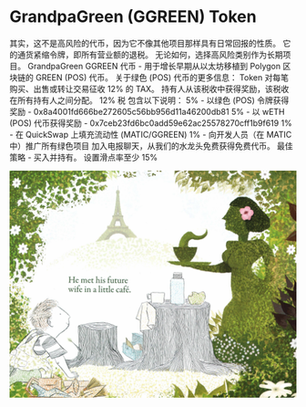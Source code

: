 # GrandpaGreen (GGREEN) Token

其实，这不是高风险的代币，因为它不像其他项目那样具有日常回报的性质。 它的通货紧缩令牌，即所有营业额的退税。 无论如何，选择高风险类别作为长期项目。
GrandpaGreen GGREEN 代币 - 用于增长早期从以太坊移植到 Polygon 区块链的 GREEN (POS) 代币。
关于绿色 (POS) 代币的更多信息：
Token 对每笔购买、出售或转让交易征收 12% 的 TAX。 持有人从该税收中获得奖励，该税收在所有持有人之间分配。
12% 税 包含以下说明：
5% - 以绿色 (POS) 令牌获得奖励 - 0x8a4001fd666be272605c56bb956d11a46200db81
5% - 以 wETH (POS) 代币获得奖励 - 0x7ceb23fd6bc0add59e62ac25578270cff1b9f619
1% - 在 QuickSwap 上填充流动性 (MATIC/GGREEN)
1% - 向开发人员（在 MATIC 中）推广所有绿色项目
加入电报聊天，从我们的水龙头免费获得免费代币。
最佳策略 - 买入并持有。
设置滑点率至少 15%

![GrandpaGreen3b._V155325845_](GrandpaGreen3b._V155325845_.jpg)
